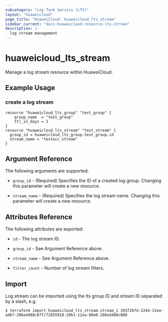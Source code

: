 ```yaml
---
subcategory: "Log Tank Service (LTS)"
layout: "huaweicloud"
page_title: "HuaweiCloud: huaweicloud_lts_stream"
sidebar_current: "docs-huaweicloud-resource-lts-stream"
description: |-
  log stream management
---
```


# huaweicloud\_lts\_stream

Manage a log stream resource within HuaweiCloud.

## Example Usage

### create a log stream

```hcl
resource "huaweicloud_lts_group" "test_group" {
	group_name  = "test_group"
	ttl_in_days = 1
}
resource "huaweicloud_lts_stream" "test_stream" {
  group_id = huaweicloud_lts_group.test_group.id
  stream_name = "testacc_stream"
}
```

## Argument Reference

The following arguments are supported:

* `group_id` - (Required)
  Specifies the ID of a created log group.
  Changing this parameter will create a new resource.

* `stream_name` - (Required)
  Specifies the log stream name.
  Changing this parameter will create a new resource.

## Attributes Reference

The following attributes are exported:

* `id` - The log stream ID.

* `group_id` - See Argument Reference above.

* `stream_name` - See Argument Reference above.

* `filter_count` - Number of log stream filters.

## Import

Log stream can be imported using the lts group ID and stream ID separated by a slash, e.g.

```
$ terraform import huaweicloud_lts_stream.stream_1 393f2bfd-2244-11ea-adb7-286ed488c87f/72855918-20b1-11ea-80e0-286ed488c880
```
